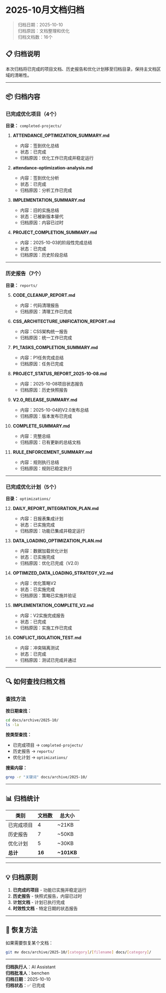 # 2025-10月文档归档

> 归档日期：2025-10-10  
> 归档原因：文档整理和优化  
> 归档文档数：16个

## 📋 归档说明

本次归档将已完成的项目文档、历史报告和优化计划移至归档目录，保持主文档区域的清晰性。

---

## 📦 归档内容

### 已完成优化项目（4个）

**目录：** `completed-projects/`

1. **ATTENDANCE_OPTIMIZATION_SUMMARY.md**
   - 内容：签到优化总结
   - 状态：已完成
   - 归档原因：优化工作已完成并稳定运行

2. **attendance-optimization-analysis.md**
   - 内容：签到优化分析
   - 状态：已完成
   - 归档原因：分析工作已完成

3. **IMPLEMENTATION_SUMMARY.md**
   - 内容：旧的实施总结
   - 状态：已被新版本替代
   - 归档原因：内容已过时

4. **PROJECT_COMPLETION_SUMMARY.md**
   - 内容：2025-10-03的阶段性完成总结
   - 状态：已完成
   - 归档原因：历史阶段总结

---

### 历史报告（7个）

**目录：** `reports/`

5. **CODE_CLEANUP_REPORT.md**
   - 内容：代码清理报告
   - 归档原因：清理工作已完成

6. **CSS_ARCHITECTURE_UNIFICATION_REPORT.md**
   - 内容：CSS架构统一报告
   - 归档原因：统一工作已完成

7. **P1_TASKS_COMPLETION_SUMMARY.md**
   - 内容：P1任务完成总结
   - 归档原因：任务已完成

8. **PROJECT_STATUS_REPORT_2025-10-08.md**
   - 内容：2025-10-08项目状态报告
   - 归档原因：历史快照报告

9. **V2.0_RELEASE_SUMMARY.md**
   - 内容：2025-10-04的V2.0发布总结
   - 归档原因：版本发布已完成

10. **COMPLETE_SUMMARY.md**
    - 内容：完整总结
    - 归档原因：已有更新的总结文档

11. **RULE_ENFORCEMENT_SUMMARY.md**
    - 内容：规则执行总结
    - 归档原因：规则已稳定执行

---

### 已完成优化计划（5个）

**目录：** `optimizations/`

12. **DAILY_REPORT_INTEGRATION_PLAN.md**
    - 内容：日报表集成计划
    - 状态：已实施完成
    - 归档原因：功能已集成并稳定运行

13. **DATA_LOADING_OPTIMIZATION_PLAN.md**
    - 内容：数据加载优化计划
    - 状态：已实施完成
    - 归档原因：优化已完成（V2.0）

14. **OPTIMIZED_DATA_LOADING_STRATEGY_V2.md**
    - 内容：优化策略V2
    - 状态：已实施完成
    - 归档原因：策略已实施并验证

15. **IMPLEMENTATION_COMPLETE_V2.md**
    - 内容：V2实施完成报告
    - 状态：已完成
    - 归档原因：实施工作已完成

16. **CONFLICT_ISOLATION_TEST.md**
    - 内容：冲突隔离测试
    - 状态：已完成
    - 归档原因：测试已完成并通过

---

## 🔍 如何查找归档文档

### 查找方法

**按日期查找：**
```bash
cd docs/archive/2025-10/
ls -la
```

**按类型查找：**
- 已完成项目 → `completed-projects/`
- 历史报告 → `reports/`
- 优化计划 → `optimizations/`

**搜索内容：**
```bash
grep -r "关键词" docs/archive/2025-10/
```

---

## 📊 归档统计

| 类别 | 文档数 | 总大小 |
|------|--------|--------|
| 已完成项目 | 4 | ~21KB |
| 历史报告 | 7 | ~50KB |
| 优化计划 | 5 | ~30KB |
| **总计** | **16** | **~101KB** |

---

## 💡 归档原则

1. **已完成的项目** - 功能已实施并稳定运行
2. **历史报告** - 快照式报告，内容已过时
3. **计划文档** - 计划已执行完成
4. **时效性文档** - 特定日期的状态报告

---

## 🔄 恢复方法

如果需要恢复某个文档：
```bash
git mv docs/archive/2025-10/[category]/[filename] docs/[category]/
```

---

**归档执行人**：AI Assistant  
**归档批准人**：benchen  
**归档日期**：2025-10-10  
**归档状态**：✅ 已完成

